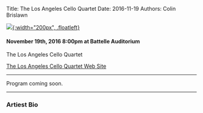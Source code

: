 Title: The Los Angeles Cello Quartet
Date: 2016-11-19
Authors: Colin Brislawn

[![ ]({filename}/images/2015-2016/StephenBeus200.jpg){:width="200px", .floatleft}]({filename}./LosAngelesCelloQuartet.md)

#### November 19th, 2016 8:00pm at Battelle Auditorium

The Los Angeles Cello Quartet


[The Los Angeles Cello Quartet Web Site](http://www.celloart.com/lacq.html)

---

Program coming soon.

---

### Artiest Bio

